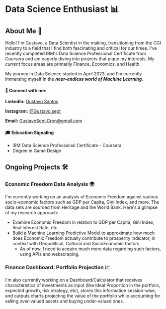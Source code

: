 # Data Science Enthusiast 📊

## About Me 👋

Hello! I'm Gustavo, a Data Scientist in the making, transitioning from the CGI industry to a field that I find both fascinating and critical for our times. I've recently completed IBM's Data Science Professional Certificate from Coursera and am eagerly diving into projects that pique my interests. My _current_ focus areas are primarily Finance, Economics, and Health.

My journey in Data Science started in April 2023, and I'm currently immersing myself in the ***near-endless world of Machine Learning***.

#### 🔗 Connect with me:

**LinkedIn:** [Gustavo Santos](https://www.linkedin.com/in/gustavo-santos-de-souza-a8018128b/)

**Instagram:** [@Gustavo.sept](https://www.instagram.com/gustavo.sept/)

**Email:** GustavoSept.Cron@gmail.com

#### 🎓 Education Signaling 

+ IBM Data Science Professional Certificate - Coursera
+ Degree in Game Design

## Ongoing Projects 🛠️
### Economic Freedom Data Analysis 🌍

I'm currently working on an analysis of Economic Freedom against various socio-economic factors such as GDP per Capita, Gini Index, and more. The data sets are sourced from Heritage and the World Bank. Here's a glimpse of my research approach:

+ Examine Economic Freedom in relation to GDP per Capita, Gini Index, Real Interest Rate, etc.
+ Build a Machine Learning Predictive Model to approximate how much does Economic Freedom actually contribute to prosperity indicator, in context with Geopolitical, Cultural and SocioEconomic factors.
  + As of now, I need to acquire much more data regarding such factors, using APIs and webscraping.

### Finance Dashboard: Portfolio Projection 📈

I'm also currently working on a Dashboard/Calculator that receives characteristics of investments as input (like Ideal Proportion in the portfolio, expected growth, risk strategy, etc), stores this information session-wise, and outputs charts projecting the value of the portfolio while accounting for selling over-valued assets and buying under-valued ones.

